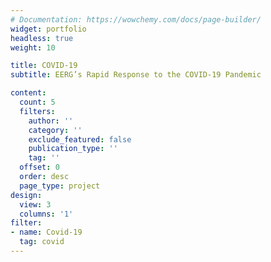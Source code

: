 ```yaml
---
# Documentation: https://wowchemy.com/docs/page-builder/
widget: portfolio
headless: true
weight: 10

title: COVID-19
subtitle: EERG’s Rapid Response to the COVID-19 Pandemic

content:
  count: 5
  filters:
    author: ''
    category: ''
    exclude_featured: false
    publication_type: ''
    tag: ''
  offset: 0
  order: desc
  page_type: project
design:
  view: 3
  columns: '1'
filter:
- name: Covid-19
  tag: covid
---
```

